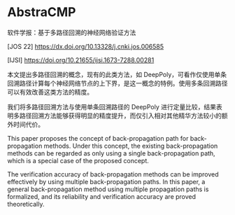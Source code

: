 # AbstraCMP

软件学报：基于多路径回溯的神经网络验证方法

[JOS 22] https://dx.doi.org/10.13328/j.cnki.jos.006585

[IJSI] https://doi.org/10.21655/ijsi.1673-7288.00281

本文提出多路径回溯的概念，现有的此类方法，如 DeepPoly，可看作仅使用单条回溯路径计算每个神经网络节点的上下界，是这一概念的特例。使用多条回溯路径可以有效改善这类方法的精度。

我们将多路径回溯方法与使用单条回溯路径的 DeepPoly 进行定量比较，结果表明多路径回溯方法能够获得明显的精度提升，而仅引入相对其他精华方法较小的额外时间代价。

This paper proposes the concept of back-propagation path for back-propagation methods. Under this concept, the existing back-propagation methods can be regarded as only using a single back-propagation path, which is a special case of the proposed concept.

The verification accuracy of back-propagation methods can be improved effectively by using multiple back-propagation paths. In this paper, a general back-propagation method using multiple propagation paths is formalized, and its reliability and verification accuracy are proved theoretically.
